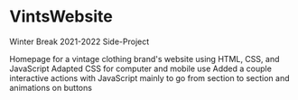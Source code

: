 # VintsWebsite
Winter Break 2021-2022 Side-Project

Homepage for a vintage clothing brand's website using HTML, CSS, and JavaScript
Adapted CSS for computer and mobile use
Added a couple interactive actions with JavaScript mainly to go from section to section and animations on buttons

